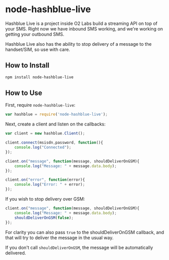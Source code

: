 # node-hashblue-live

Hashblue Live is a project inside O2 Labs build a streaming API on 
top of your SMS. Right now we have inbound SMS working, and we're 
working on getting your outbound SMS.

Hashblue Live also has the ability to stop delivery of a message to 
the handset/SIM, so use with care.

## How to Install

```bash
npm install node-hashblue-live
```

## How to Use

First, require `node-hashblue-live`:

```js
var hashblue = require('node-hashblue-live');
```

Next, create a client and listen on the callbacks:

```js
var client = new hashblue.Client();

client.connect(msisdn,password, function(){
	console.log("Connected");
});

client.on("message", function(message, shouldDeliverOnGSM){
	console.log("Message: " + message.data.body);
});

client.on("error", function(error){
	console.log("Error: " + error);
});
```

If you wish to stop delivery over GSM:
```js
client.on("message", function(message, shouldDeliverOnGSM){
	console.log("Message: " + message.data.body);
	shouldDeliverOnGSM(false);
});
```

For clarity you can also pass `true` to the shouldDeliverOnGSM 
callback, and that will try to deliver the message in the usual way.

If you don't call `shouldDeliverOnGSM`, the message will be 
automatically delivered.